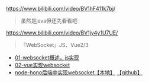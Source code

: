 
https://www.bilibili.com/video/BV1hF411k7bj/
> 虽然是java但还先看看吧


https://www.bilibili.com/video/BV1jy4y1U7UE/
> 『WebSocket』JS、Vue2/3


- [01-websocket概述，js实现](01-websocket概述，js实现.md)
- [02-vue实现websocket](02-vue实现websocket.md)
- [node-hono后端中实现websocket【本地】](../../240117nodejsNote/hono/e5share_hono/03-websocket.md) [【github】](https://github.com/haruki1953/240117nodejsNote/blob/master/hono/e5share_hono/03-websocket.md)


